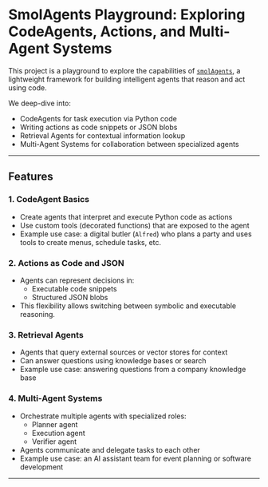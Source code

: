 # SmolAgents Playground: Exploring CodeAgents, Actions, and Multi-Agent Systems

This project is a playground to explore the capabilities of [`smolAgents`]([https://github.com/smol-ai/smol-developer](https://github.com/huggingface/smolagents)), a lightweight framework for building intelligent agents that reason and act using code.

We deep-dive into:

- CodeAgents for task execution via Python code  
- Writing actions as code snippets or JSON blobs  
- Retrieval Agents for contextual information lookup  
- Multi-Agent Systems for collaboration between specialized agents  

---

## Features

### 1. CodeAgent Basics

- Create agents that interpret and execute Python code as actions
- Use custom tools (decorated functions) that are exposed to the agent
- Example use case: a digital butler (`Alfred`) who plans a party and uses tools to create menus, schedule tasks, etc.

### 2. Actions as Code and JSON

- Agents can represent decisions in:
  - Executable code snippets
  - Structured JSON blobs
- This flexibility allows switching between symbolic and executable reasoning.

### 3. Retrieval Agents

- Agents that query external sources or vector stores for context
- Can answer questions using knowledge bases or search
- Example use case: answering questions from a company knowledge base

### 4. Multi-Agent Systems

- Orchestrate multiple agents with specialized roles:
  - Planner agent
  - Execution agent
  - Verifier agent
- Agents communicate and delegate tasks to each other
- Example use case: an AI assistant team for event planning or software development

---
